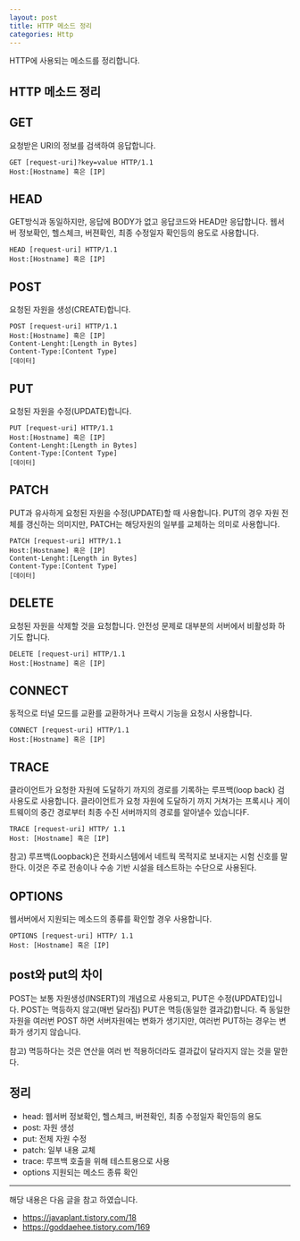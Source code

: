 ```yaml
---
layout: post
title: HTTP 메소드 정리
categories: Http
---
```


HTTP에 사용되는 메소드를 정리합니다.

## HTTP 메소드 정리

## GET

요청받은 URI의 정보를 검색하여 응답합니다.

```
GET [request-uri]?key=value HTTP/1.1
Host:[Hostname] 혹은 [IP]
```

## HEAD

GET방식과 동일하지만, 응답에 BODY가 없고 응답코드와 HEAD만 응답합니다. 웹서버 정보확인, 헬스체크, 버젼확인, 최종 수정일자 확인등의 용도로 사용합니다.

```
HEAD [request-uri] HTTP/1.1
Host:[Hostname] 혹은 [IP]
```

## POST

요청된 자원을 생성(CREATE)합니다.

```
POST [request-uri] HTTP/1.1
Host:[Hostname] 혹은 [IP]
Content-Lenght:[Length in Bytes]
Content-Type:[Content Type]
[데이터]
```

## PUT

요청된 자원을 수정(UPDATE)합니다.

```
PUT [request-uri] HTTP/1.1
Host:[Hostname] 혹은 [IP]
Content-Lenght:[Length in Bytes]
Content-Type:[Content Type]
[데이터]
```

## PATCH

PUT과 유사하게 요청된 자원을 수정(UPDATE)할 때 사용합니다. PUT의 경우 자원 전체를 갱신하는 의미지만, PATCH는 해당자원의 일부를 교체하는 의미로 사용합니다.

```
PATCH [request-uri] HTTP/1.1
Host:[Hostname] 혹은 [IP]
Content-Lenght:[Length in Bytes]
Content-Type:[Content Type]
[데이터]
```

## DELETE

요청된 자원을 삭제할 것을 요청합니다. 안전성 문제로 대부분의 서버에서 비활성화 하기도 합니다.

```
DELETE [request-uri] HTTP/1.1
Host:[Hostname] 혹은 [IP]
```

## CONNECT

동적으로 터널 모드를 교환를 교환하거나 프락시 기능을 요청시 사용합니다.

```
CONNECT [request-uri] HTTP/1.1
Host:[Hostname] 혹은 [IP]
```

## TRACE

클라이언트가 요청한 자원에 도달하기 까지의 경로를 기록하는 루프백(loop back) 검사용도로 사용합니다. 클라이언트가 요청 자원에 도달하기 까지 거쳐가는 프록시나 게이트웨이의 중간 경로부터 최종 수진 서버까지의 경로를 알아낼수 있습니다F. 

```
TRACE [request-uri] HTTP/ 1.1
Host: [Hostname] 혹은 [IP]
```

참고) 루프백(Loopback)은 전화시스템에서 네트웍 목적지로 보내지는 시험 신호를 말한다. 이것은 주로 전송이나 수송 기반 시설을 테스트하는 수단으로 사용된다.

## OPTIONS

웹서버에서 지원되는 메소드의 종류를 확인할 경우 사용합니다.

```
OPTIONS [request-uri] HTTP/ 1.1
Host: [Hostname] 혹은 [IP]
```

## post와 put의 차이

POST는 보통 자원생성(INSERT)의 개념으로 사용되고, PUT은 수정(UPDATE)입니다. POST는 멱등하지 않고(매번 달라짐) PUT은 멱등(동일한 결과값)합니다. 즉 동일한 자원을 여러번 POST 하면 서버자원에는 변화가 생기지만, 여러번 PUT하는 경우는 변화가 생기지 않습니다.

참고) 멱등하다는 것은 연산을 여러 번 적용하더라도 결과값이 달라지지 않는 것을 말한다.

## 정리

- head: 웹서버 정보확인, 헬스체크, 버젼확인, 최종 수정일자 확인등의 용도
- post: 자원 생성
- put: 전체 자원 수정
- patch: 일부 내용 교체
- trace: 루프백 호출을 위해 테스트용으로 사용
- options 지원되는 메소드 종류 확인

---

해당 내용은 다음 글을 참고 하였습니다.

- https://javaplant.tistory.com/18
- https://goddaehee.tistory.com/169